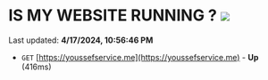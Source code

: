 # IS MY WEBSITE RUNNING ? [![](https://img.shields.io/static/v1?label=Sponsor&message=%E2%9D%A4&logo=GitHub&color=%23fe8e86)](https://github.com/sponsors/<username>)

Last updated: **4/17/2024, 10:56:46 PM**

- `GET` [https://youssefservice.me](https://youssefservice.me) - **Up** (416ms)
